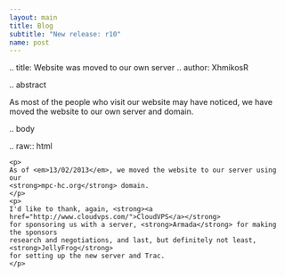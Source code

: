 ```yaml
---
layout: main
title: Blog
subtitle: "New release: r10"
name: post
---
```


.. title: Website was moved to our own server
.. author: XhmikosR

.. abstract

As most of the people who visit our website may have noticed, we have moved
the website to our own server and domain.

.. body

.. raw:: html

    <p>
    As of <em>13/02/2013</em>, we moved the website to our server using our
    <strong>mpc-hc.org</strong> domain.
    </p>
    <p>
    I'd like to thank, again, <strong><a href="http://www.cloudvps.com/">CloudVPS</a></strong>
    for sponsoring us with a server, <strong>Armada</strong> for making the sponsors
    research and negotiations, and last, but definitely not least, <strong>JellyFrog</strong>
    for setting up the new server and Trac.
    </p>
